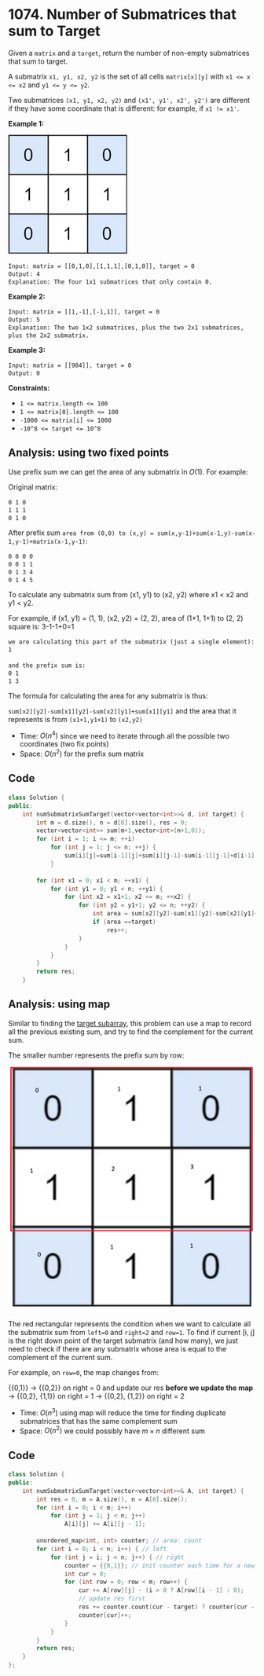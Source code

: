 # 1074. Number of Submatrices that sum to Target

Given a `matrix` and a `target`, return the number of non-empty submatrices that sum to target.

A submatrix `x1, y1, x2, y2` is the set of all cells `matrix[x][y]` with `x1 <= x <= x2` and `y1 <= y <= y2`.

Two submatrices `(x1, y1, x2, y2)` and `(x1', y1', x2', y2')` are different if they have some coordinate that is different: for example, if `x1 != x1'`.

 

**Example 1:**

![mate1.jpg](resources/53531D9B7DBE536C8CFF31C76DB68116.jpg)



```
Input: matrix = [[0,1,0],[1,1,1],[0,1,0]], target = 0
Output: 4
Explanation: The four 1x1 submatrices that only contain 0.
```

**Example 2:**

```
Input: matrix = [[1,-1],[-1,1]], target = 0
Output: 5
Explanation: The two 1x2 submatrices, plus the two 2x1 submatrices, plus the 2x2 submatrix.
```

**Example 3:**

```
Input: matrix = [[904]], target = 0
Output: 0
```

 

**Constraints:**

- `1 <= matrix.length <= 100`
- `1 <= matrix[0].length <= 100`
- `-1000 <= matrix[i] <= 1000`
- `-10^8 <= target <= 10^8`

## Analysis: using two fixed points

Use prefix sum we can get the area of any submatrix in $O(1)$. For example:

Original matrix:

```
0 1 0
1 1 1
0 1 0
```

After prefix sum  `area from (0,0) to (x,y) = sum(x,y-1)+sum(x-1,y)-sum(x-1,y-1)+matrix(x-1,y-1)`:

```
0 0 0 0
0 0 1 1
0 1 3 4
0 1 4 5
```

To calculate any submatrix sum from (x1, y1) to (x2, y2) where x1 < x2 and y1 < y2.

For example, if (x1, y1) = (1, 1), (x2, y2) = (2, 2), area of (1+1, 1+1) to (2, 2) square is: 3-1-1+0=1

```
we are calculating this part of the submatrix (just a single element):
1

and the prefix sum is:
0 1
1 3
```

The formula for calculating the area for any submatrix is thus:

`sum[x2][y2]-sum[x1][y2]-sum[x2][y1]+sum[x1][y1]` and the area that it represents is from `(x1+1,y1+1)` to `(x2,y2)`

* Time: $O(n^4)$ since we need to iterate through all the possible two coordinates (two fix points)
* Space: $O(n^2)$ for the prefix sum matrix

## Code

```c++
class Solution {
public:
    int numSubmatrixSumTarget(vector<vector<int>>& d, int target) {
        int m = d.size(), n = d[0].size(), res = 0;
        vector<vector<int>> sum(m+1,vector<int>(n+1,0));
        for (int i = 1; i <= m; ++i)
            for (int j = 1; j <= n; ++j) {
                sum[i][j]=sum[i-1][j]+sum[i][j-1]-sum[i-1][j-1]+d[i-1][j-1];
            }

        for (int x1 = 0; x1 < m; ++x1) {
            for (int y1 = 0; y1 < n; ++y1) {
                for (int x2 = x1+1; x2 <= m; ++x2) {
                    for (int y2 = y1+1; y2 <= n; ++y2) {
                        int area = sum[x2][y2]-sum[x1][y2]-sum[x2][y1]+sum[x1][y1];
                        if (area ==target) 
                            res++;
                    }
                }
            }
        }
        return res;
    }
```

## Analysis: using map

Similar to finding the [target subarray](../0560.-Subarray-Sum-Equals-K), this problem can use a map to record all the previous existing sum, and try to find the complement for the current sum.

The smaller number represents the prefix sum by row:

![img](resources/1074.png)

The red rectangular represents the condition when we want to calculate all the submatrix sum from `left=0` and `right=2` and `row=1`. To find if current [i, j] is the right down point of the target submatrix (and how many), we just need to check if there are any submatrix whose area is equal to the complement of the current sum.

For example, on `row=0`, the map changes from:

{{0,1}} -> {{0,2}} on right = 0 and update our res **before we update the map** -> {{0,2}, {1,1}} on right = 1 -> {{0,2}, {1,2}} on right = 2 



* Time: $O(n^3)$ using map will reduce the time for finding duplicate submatrices that has the same complement sum
* Space: $O(n^2)$ we could possibly have $m \times n$ different sum

## Code

```c++
class Solution {
public:
    int numSubmatrixSumTarget(vector<vector<int>>& A, int target) {
        int res = 0, m = A.size(), n = A[0].size();
        for (int i = 0; i < m; i++)
            for (int j = 1; j < n; j++)
                A[i][j] += A[i][j - 1];

        unordered_map<int, int> counter; // area: count
        for (int i = 0; i < n; i++) { // left
            for (int j = i; j < n; j++) { // right
                counter = {{0,1}}; // init counter each time for a new right
                int cur = 0;
                for (int row = 0; row < m; row++) {
                    cur += A[row][j] - (i > 0 ? A[row][i - 1] : 0);
                  	// update res first
                    res += counter.count(cur - target) ? counter[cur - target] : 0;
                    counter[cur]++;
                }
            }
        }
        return res;
    }
};
```

